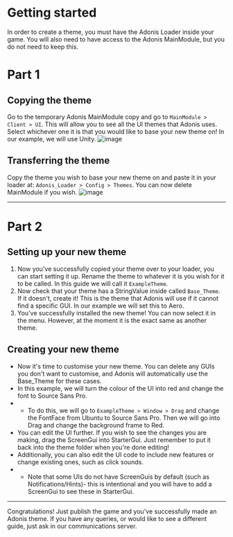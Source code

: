 # Getting started
In order to create a theme, you must have the Adonis Loader inside your game. You will also need to have access to the Adonis MainModule, but you do not need to keep this.

# Part 1
## Copying the theme
Go to the temporary Adonis MainModule copy and go to `MainModule > Client > UI`. This will allow you to see all the UI themes that Adonis uses. Select whichever one it is that you would like to base your new theme on! In our example, we will use Unity.
![image](https://github.com/Epix-Incorporated/Adonis/assets/64012878/493a2b83-5769-444b-90a4-6fc0832828fa)
## Transferring the theme
Copy the theme you wish to base your new theme on and paste it in your loader at: `Adonis_Loader > Config > Themes`. You can now delete MainModule if you wish.
![image](https://github.com/Epix-Incorporated/Adonis/assets/64012878/84fc9794-cf55-4a06-952d-9e79bead63bb)


***

# Part 2
## Setting up your new theme
1. Now you've successfully copied your theme over to your loader, you can start setting it up. Rename the theme to whatever it is you wish for it to be called. In this guide we will call it `ExampleTheme`.
2. Now check that your theme has a StringValue inside called `Base_Theme`. If it doesn't, create it! This is the theme that Adonis will use if it cannot find a specific GUI. In our example we will set this to Aero.
3. You've successfully installed the new theme! You can now select it in the menu. However, at the moment it is the exact same as another theme.
## Creating your new theme
* Now it's time to customise your new theme. You can delete any GUIs you don't want to customise, and Adonis will automatically use the Base_Theme for these cases.
* In this example, we will turn the colour of the UI into red and change the font to Source Sans Pro. 
* * To do this, we will go to `ExampleTheme > Window > Drag` and change the FontFace from Ubuntu to Source Sans Pro. Then we will go into Drag and change the background frame to Red.
* You can edit the UI further. If you wish to see the changes you are making, drag the ScreenGui into StarterGui. Just remember to put it back into the theme folder when you're done editing!
* Additionally, you can also edit the UI code to include new features or change existing ones, such as click sounds.
* * Note that some UIs do not have ScreenGuis by default (such as Notifications/Hints)- this is intentional and you will have to add a ScreenGui to see these in StarterGui.

***

Congratulations! Just publish the game and you've successfully made an Adonis theme. If you have any queries, or would like to see a different guide, just ask in our communications server.